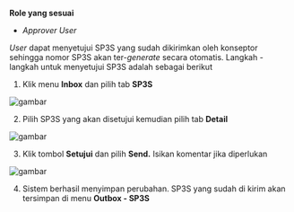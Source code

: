 **Role yang sesuai**

- *Approver User*

*User* dapat menyetujui SP3S yang sudah dikirimkan oleh konseptor sehingga nomor SP3S akan ter-*generate* secara otomatis. Langkah - langkah untuk menyetujui SP3S adalah sebagai berikut

1. Klik menu **Inbox** dan pilih tab **SP3S**

![gambar](SC_SP3S/SP29.png)

2. Pilih SP3S yang akan disetujui kemudian pilih tab **Detail**

![gambar](SC_SP3S/SP30.png)

3. Klik tombol **Setujui** dan pilih **Send.** Isikan komentar jika diperlukan

![gambar](SC_SP3S/SP31.png)

4. Sistem berhasil menyimpan perubahan. SP3S yang sudah di kirim akan tersimpan di menu **Outbox - SP3S**

